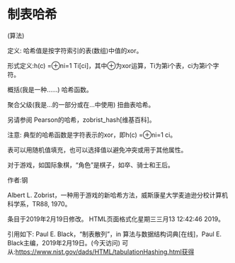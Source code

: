 # 制表哈希


(算法)



定义:
哈希值是按字符索引的表(数组)中值的xor。



形式定义:h(c) =⊕ni=1 Ti[ci]，其中⊕为xor运算，Ti为第i个表，ci为第i个字符。



概括(我是一种……)
哈希函数。



聚合父级(我是…的一部分或在…中使用)
扭曲表哈希。



另请参阅
Pearson的哈希，zobrist_hash[维基百科]。



注意:
典型的哈希函数是字符表示的xor，即h(c) =⊕ni=1 ci。

表可以用随机值填充，也可以选择值以避免冲突或用于其他属性。

对于游戏，如国际象棋，“角色”是棋子，如卒、骑士和王后。


作者:钢


Albert L. Zobrist，一种用于游戏的新哈希方法，威斯康星大学麦迪逊分校计算机科学系，TR88, 1970。








条目于2019年2月19日修改。
HTML页面格式化星期三三月13 12:42:46 2019。



引用如下:
Paul E. Black，“制表散列”，in
算法与数据结构词典[在线]，Paul E. Black主编，2019年2月19日。(今天访问)
可从:https://www.nist.gov/dads/HTML/tabulationHashing.html获得